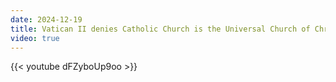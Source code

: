 ```yaml
---
date: 2024-12-19
title: Vatican II denies Catholic Church is the Universal Church of Christ
video: true
---
```



{{< youtube dFZyboUp9oo >}}
